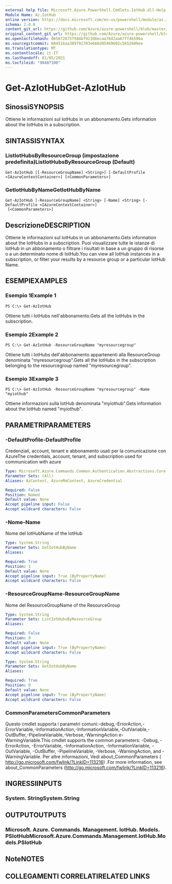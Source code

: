```yaml
---
external help file: Microsoft.Azure.PowerShell.Cmdlets.IotHub.dll-Help.xml
Module Name: Az.IotHub
online version: https://docs.microsoft.com/en-us/powershell/module/az.iothub/get-aziothub
schema: 2.0.0
content_git_url: https://github.com/Azure/azure-powershell/blob/master/src/IotHub/IotHub/help/Get-AzIotHub.md
original_content_git_url: https://github.com/Azure/azure-powershell/blob/master/src/IotHub/IotHub/help/Get-AzIotHub.md
ms.openlocfilehash: 0656726757584bf923d6ecaa7642aa67ff46596a
ms.sourcegitcommit: 68451baa389791703e666d95469602c5652609ee
ms.translationtype: MT
ms.contentlocale: it-IT
ms.lasthandoff: 01/05/2021
ms.locfileid: "98487100"
---
```

# <span data-ttu-id="9404d-101">Get-AzIotHub</span><span class="sxs-lookup"><span data-stu-id="9404d-101">Get-AzIotHub</span></span>

## <span data-ttu-id="9404d-102">Sinossi</span><span class="sxs-lookup"><span data-stu-id="9404d-102">SYNOPSIS</span></span>
<span data-ttu-id="9404d-103">Ottiene le informazioni sul IotHubs in un abbonamento.</span><span class="sxs-lookup"><span data-stu-id="9404d-103">Gets information about the IotHubs in a subscription.</span></span>

## <span data-ttu-id="9404d-104">SINTASSI</span><span class="sxs-lookup"><span data-stu-id="9404d-104">SYNTAX</span></span>

### <span data-ttu-id="9404d-105">ListIotHubsByResourceGroup (impostazione predefinita)</span><span class="sxs-lookup"><span data-stu-id="9404d-105">ListIotHubsByResourceGroup (Default)</span></span>
```
Get-AzIotHub [[-ResourceGroupName] <String>] [-DefaultProfile <IAzureContextContainer>] [<CommonParameters>]
```

### <span data-ttu-id="9404d-106">GetIotHubByName</span><span class="sxs-lookup"><span data-stu-id="9404d-106">GetIotHubByName</span></span>
```
Get-AzIotHub [-ResourceGroupName] <String> [-Name] <String> [-DefaultProfile <IAzureContextContainer>]
 [<CommonParameters>]
```

## <span data-ttu-id="9404d-107">Descrizione</span><span class="sxs-lookup"><span data-stu-id="9404d-107">DESCRIPTION</span></span>
<span data-ttu-id="9404d-108">Ottiene le informazioni sul IotHubs in un abbonamento.</span><span class="sxs-lookup"><span data-stu-id="9404d-108">Gets information about the IotHubs in a subscription.</span></span>
<span data-ttu-id="9404d-109">Puoi visualizzare tutte le istanze di IotHub in un abbonamento o filtrare i risultati in base a un gruppo di risorse o a un determinato nome di IotHub.</span><span class="sxs-lookup"><span data-stu-id="9404d-109">You can view all IotHub instances in a subscription, or filter your results by a resource group or a particular IotHub Name.</span></span>

## <span data-ttu-id="9404d-110">ESEMPI</span><span class="sxs-lookup"><span data-stu-id="9404d-110">EXAMPLES</span></span>

### <span data-ttu-id="9404d-111">Esempio 1</span><span class="sxs-lookup"><span data-stu-id="9404d-111">Example 1</span></span>
```
PS C:\> Get-AzIotHub
```

<span data-ttu-id="9404d-112">Ottiene tutti i IotHubs nell'abbonamento.</span><span class="sxs-lookup"><span data-stu-id="9404d-112">Gets all the IotHubs in the subscription.</span></span>

### <span data-ttu-id="9404d-113">Esempio 2</span><span class="sxs-lookup"><span data-stu-id="9404d-113">Example 2</span></span>
```
PS C:\> Get-AzIotHub -ResourceGroupName "myresourcegroup"
```

<span data-ttu-id="9404d-114">Ottiene tutti i IotHubs dell'abbonamento appartenenti alla ResourceGroup denominata "myresourcegroup".</span><span class="sxs-lookup"><span data-stu-id="9404d-114">Gets all the IotHubs in the subscription belonging to the resourcegroup named "myresourcegroup".</span></span>

### <span data-ttu-id="9404d-115">Esempio 3</span><span class="sxs-lookup"><span data-stu-id="9404d-115">Example 3</span></span>
```
PS C:\> Get-AzIotHub -ResourceGroupName "myresourcegroup" -Name "myiothub"
```

<span data-ttu-id="9404d-116">Ottiene informazioni sulla IotHub denominata "myiothub".</span><span class="sxs-lookup"><span data-stu-id="9404d-116">Gets information about the IotHub named "myiothub".</span></span>

## <span data-ttu-id="9404d-117">PARAMETRI</span><span class="sxs-lookup"><span data-stu-id="9404d-117">PARAMETERS</span></span>

### <span data-ttu-id="9404d-118">-DefaultProfile</span><span class="sxs-lookup"><span data-stu-id="9404d-118">-DefaultProfile</span></span>
<span data-ttu-id="9404d-119">Credenziali, account, tenant e abbonamento usati per la comunicazione con Azure</span><span class="sxs-lookup"><span data-stu-id="9404d-119">The credentials, account, tenant, and subscription used for communication with azure</span></span>

```yaml
Type: Microsoft.Azure.Commands.Common.Authentication.Abstractions.Core.IAzureContextContainer
Parameter Sets: (All)
Aliases: AzContext, AzureRmContext, AzureCredential

Required: False
Position: Named
Default value: None
Accept pipeline input: False
Accept wildcard characters: False
```

### <span data-ttu-id="9404d-120">-Nome</span><span class="sxs-lookup"><span data-stu-id="9404d-120">-Name</span></span>
<span data-ttu-id="9404d-121">Nome del IotHub</span><span class="sxs-lookup"><span data-stu-id="9404d-121">Name of the IotHub</span></span>

```yaml
Type: System.String
Parameter Sets: GetIotHubByName
Aliases:

Required: True
Position: 1
Default value: None
Accept pipeline input: True (ByPropertyName)
Accept wildcard characters: False
```

### <span data-ttu-id="9404d-122">-ResourceGroupName</span><span class="sxs-lookup"><span data-stu-id="9404d-122">-ResourceGroupName</span></span>
<span data-ttu-id="9404d-123">Nome del ResourceGroup</span><span class="sxs-lookup"><span data-stu-id="9404d-123">Name of the ResourceGroup</span></span>

```yaml
Type: System.String
Parameter Sets: ListIotHubsByResourceGroup
Aliases:

Required: False
Position: 0
Default value: None
Accept pipeline input: True (ByPropertyName)
Accept wildcard characters: False
```

```yaml
Type: System.String
Parameter Sets: GetIotHubByName
Aliases:

Required: True
Position: 0
Default value: None
Accept pipeline input: True (ByPropertyName)
Accept wildcard characters: False
```

### <span data-ttu-id="9404d-124">CommonParameters</span><span class="sxs-lookup"><span data-stu-id="9404d-124">CommonParameters</span></span>
<span data-ttu-id="9404d-125">Questo cmdlet supporta i parametri comuni:-debug,-ErrorAction,-ErrorVariable,-InformationAction,-InformationVariable,-OutVariable,-OutBuffer,-PipelineVariable,-Verbose,-WarningAction e-WarningVariable.</span><span class="sxs-lookup"><span data-stu-id="9404d-125">This cmdlet supports the common parameters: -Debug, -ErrorAction, -ErrorVariable, -InformationAction, -InformationVariable, -OutVariable, -OutBuffer, -PipelineVariable, -Verbose, -WarningAction, and -WarningVariable.</span></span> <span data-ttu-id="9404d-126">Per altre informazioni, Vedi about_CommonParameters ( http://go.microsoft.com/fwlink/?LinkID=113216) .</span><span class="sxs-lookup"><span data-stu-id="9404d-126">For more information, see about_CommonParameters (http://go.microsoft.com/fwlink/?LinkID=113216).</span></span>

## <span data-ttu-id="9404d-127">INGRESSI</span><span class="sxs-lookup"><span data-stu-id="9404d-127">INPUTS</span></span>

### <span data-ttu-id="9404d-128">System. String</span><span class="sxs-lookup"><span data-stu-id="9404d-128">System.String</span></span>

## <span data-ttu-id="9404d-129">OUTPUT</span><span class="sxs-lookup"><span data-stu-id="9404d-129">OUTPUTS</span></span>

### <span data-ttu-id="9404d-130">Microsoft. Azure. Commands. Management. IotHub. Models. PSIotHub</span><span class="sxs-lookup"><span data-stu-id="9404d-130">Microsoft.Azure.Commands.Management.IotHub.Models.PSIotHub</span></span>

## <span data-ttu-id="9404d-131">Note</span><span class="sxs-lookup"><span data-stu-id="9404d-131">NOTES</span></span>

## <span data-ttu-id="9404d-132">COLLEGAMENTI CORRELATI</span><span class="sxs-lookup"><span data-stu-id="9404d-132">RELATED LINKS</span></span>
